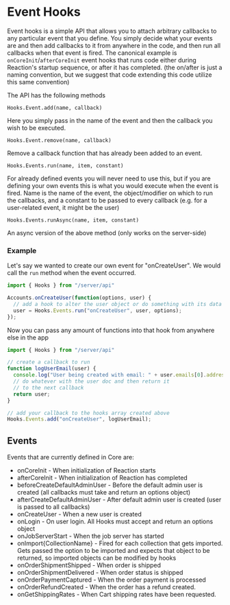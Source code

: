 # Event Hooks

Event hooks is a simple API that allows you to attach arbitrary callbacks to any particular event that you define. You simply
decide what your events are and then add callbacks to it from anywhere in the code, and then run all callbacks when that event
is fired. The canonical example is `onCoreInit`/`afterCoreInit` event hooks that runs code either during Reaction's
startup sequence, or after it has completed. (the on/after is just a naming convention, but we suggest that code extending
this code utilize this same convention)

The API has the following methods

`Hooks.Event.add(name, callback)`

Here you simply pass in the name of the event and then the callback you wish to be executed.

`Hooks.Event.remove(name, callback)`

Remove a callback function that has already been added to an event.

`Hooks.Events.run(name, item, constant)`

For already defined events you will never need to use this, but if you are defining your own events this is what you
would execute when the event is fired. Name is the name of the event, the object/modifier on which to run the callbacks,
and a constant to be passed to every callback (e.g. for a user-related event, it might be the user)

`Hooks.Events.runAsync(name, item, constant)`

An async version of the above method (only works on the server-side)

### Example

Let's say we wanted to create our own event for "onCreateUser". We would call the `run` method when the event occurred.

```js
import { Hooks } from "/server/api"

Accounts.onCreateUser(function(options, user) {
  // add a hook to alter the user object or do something with its data
  user = Hooks.Events.run("onCreateUser", user, options);
});
```

Now you can pass any amount of functions into that hook from anywhere else in the app

```js
import { Hooks } from "/server/api"

// create a callback to run
function logUserEmail(user) {
  console.log("User being created with email: " + user.emails[0].address);
  // do whatever with the user doc and then return it
  // to the next callback
  return user;
}

// add your callback to the hooks array created above
Hooks.Events.add("onCreateUser", logUserEmail);
```

## Events

Events that are currently defined in Core are:

-   onCoreInit - When initialization of Reaction starts
-   afterCoreInit - When initialization of Reaction has completed
-   beforeCreateDefaultAdminUser - Before the default admin user is created (all callbacks must take and return an options object)
-   afterCreateDefaultAdminUser - After default admin user is created (user is passed to all callbacks)
-   onCreateUser - When a new user is created
-   onLogin - On user login. All Hooks must accept and return an options object
-   onJobServerStart - When the job server has started
-   onImport{CollectionName} - Fired for each collection that gets imported. Gets passed the option to be imported and expects that object to be returned, so imported objects can be modified by hooks
-   onOrderShipmentShipped - When order is shipped
-   onOrderShipmentDelivered - When order status is shipped
-   onOrderPaymentCaptured - When the order payment is processed
-   onOrderRefundCreated - When the order has a refund created.
-   onGetShippingRates - When Cart shipping rates have been requested.
